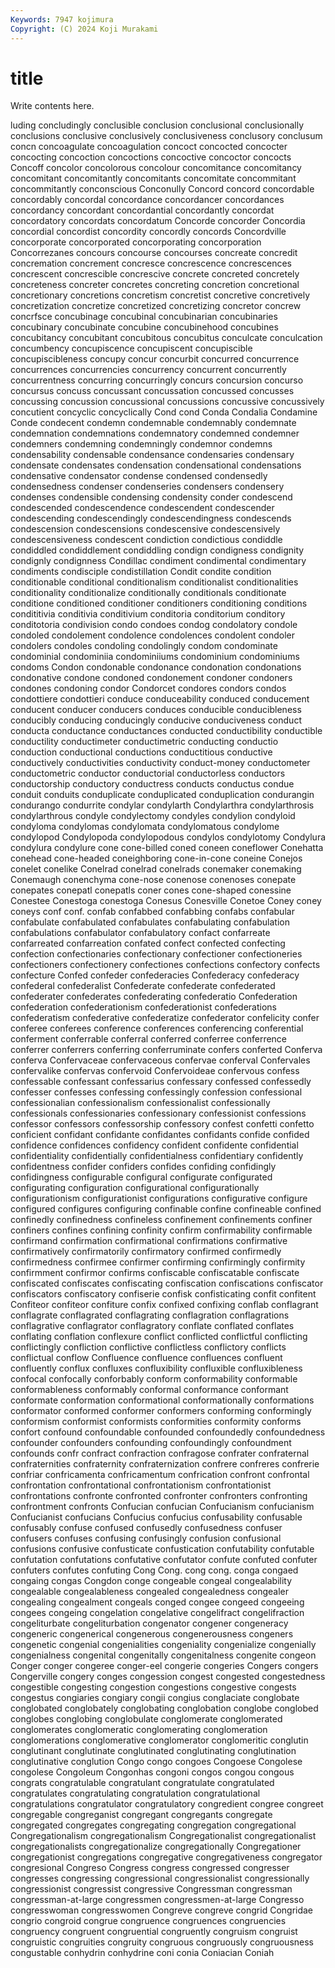 ```yaml
---
Keywords: 7947 kojimura
Copyright: (C) 2024 Koji Murakami
---
```


# title

Write contents here.



luding concludingly conclusible conclusion conclusional conclusionally
conclusions conclusive conclusively conclusiveness conclusory conclusum concn concoagulate concoagulation concoct
concocted concocter concocting concoction concoctions concoctive concoctor concocts Concoff concolor
concolorous concolour concomitance concomitancy concomitant concomitantly concomitants concomitate concommitant concommitantly
conconscious Conconully Concord concord concordable concordably concordal concordance concordancer concordances
concordancy concordant concordantial concordantly concordat concordatory concordats concordatum Concorde concorder
Concordia concordial concordist concordity concordly concords Concordville concorporate concorporated concorporating
concorporation Concorrezanes concours concourse concourses concreate concredit concremation concrement concresce
concrescence concrescences concrescent concrescible concrescive concrete concreted concretely concreteness concreter
concretes concreting concretion concretional concretionary concretions concretism concretist concretive concretively
concretization concretize concretized concretizing concretor concrew concrfsce concubinage concubinal concubinarian
concubinaries concubinary concubinate concubine concubinehood concubines concubitancy concubitant concubitous concubitus
conculcate conculcation concumbency concupiscence concupiscent concupiscible concupiscibleness concupy concur concurbit
concurred concurrence concurrences concurrencies concurrency concurrent concurrently concurrentness concurring concurringly
concurs concursion concurso concursus concuss concussant concussation concussed concusses concussing
concussion concussional concussions concussive concussively concutient concyclic concyclically Cond cond
Conda Condalia Condamine Conde condecent condemn condemnable condemnably condemnate condemnation
condemnations condemnatory condemned condemner condemners condemning condemningly condemnor condemns condensability
condensable condensance condensaries condensary condensate condensates condensation condensational condensations condensative
condensator condense condensed condensedly condensedness condenser condenseries condensers condensery condenses
condensible condensing condensity conder condescend condescended condescendence condescendent condescender condescending
condescendingly condescendingness condescends condescension condescensions condescensive condescensively condescensiveness condescent condiction
condictious condiddle condiddled condiddlement condiddling condign condigness condignity condignly condignness
Condillac condiment condimental condimentary condiments condisciple condistillation Condit condite condition
conditionable conditional conditionalism conditionalist conditionalities conditionality conditionalize conditionally conditionals conditionate
conditione conditioned conditioner conditioners conditioning conditions condititivia conditivia conditivium conditoria
conditorium conditory conditotoria condivision condo condoes condog condolatory condole condoled
condolement condolence condolences condolent condoler condolers condoles condoling condolingly condom
condominate condominial condominiia condominiiums condominium condominiums condoms Condon condonable condonance
condonation condonations condonative condone condoned condonement condoner condoners condones condoning
condor Condorcet condores condors condos condottiere condottieri conduce conduceability conduced
conducement conducent conducer conducers conduces conducible conducibleness conducibly conducing conducingly
conducive conduciveness conduct conducta conductance conductances conducted conductibility conductible conductility
conductimeter conductimetric conducting conductio conduction conductional conductions conductitious conductive conductively
conductivities conductivity conduct-money conductometer conductometric conductor conductorial conductorless conductors conductorship
conductory conductress conducts conductus condue conduit conduits conduplicate conduplicated conduplication
condurangin condurango condurrite condylar condylarth Condylarthra condylarthrosis condylarthrous condyle condylectomy
condyles condylion condyloid condyloma condylomas condylomata condylomatous condylome condylopod Condylopoda
condylopodous condylos condylotomy Condylura condylura condylure cone cone-billed coned coneen
coneflower Conehatta conehead cone-headed coneighboring cone-in-cone coneine Conejos conelet conelike
Conelrad conelrad conelrads conemaker conemaking Conemaugh conenchyma cone-nose conenose conenoses
conepate conepates conepatl conepatls coner cones cone-shaped conessine Conestee Conestoga
conestoga Conesus Conesville Conetoe Coney coney coneys conf conf. confab
confabbed confabbing confabs confabular confabulate confabulated confabulates confabulating confabulation confabulations
confabulator confabulatory confact confarreate confarreated confarreation confated confect confected confecting
confection confectionaries confectionary confectioner confectioneries confectioners confectionery confectiones confections confectory
confects confecture Confed confeder confederacies Confederacy confederacy confederal confederalist Confederate
confederate confederated confederater confederates confederating confederatio Confederation confederation confederationism confederationist
confederations confederatism confederative confederatize confederator confelicity confer conferee conferees conference
conferences conferencing conferential conferment conferrable conferral conferred conferree conferrence conferrer
conferrers conferring conferruminate confers conferted Conferva conferva Confervaceae confervaceous confervae
conferval Confervales confervalike confervas confervoid Confervoideae confervous confess confessable confessant
confessarius confessary confessed confessedly confesser confesses confessing confessingly confession confessional
confessionalian confessionalism confessionalist confessionally confessionals confessionaries confessionary confessionist confessions confessor
confessors confessorship confessory confest confetti confetto conficient confidant confidante confidantes
confidants confide confided confidence confidences confidency confident confidente confidential confidentiality
confidentially confidentialness confidentiary confidently confidentness confider confiders confides confiding confidingly
confidingness configurable configural configurate configurated configurating configuration configurational configurationally configurationism
configurationist configurations configurative configure configured configures configuring confinable confine confineable
confined confinedly confinedness confineless confinement confinements confiner confiners confines confining
confinity confirm confirmability confirmable confirmand confirmation confirmational confirmations confirmative confirmatively
confirmatorily confirmatory confirmed confirmedly confirmedness confirmee confirmer confirming confirmingly confirmity
confirmment confirmor confirms confiscable confiscatable confiscate confiscated confiscates confiscating confiscation
confiscations confiscator confiscators confiscatory confiserie confisk confisticating confit confitent Confiteor
confiteor confiture confix confixed confixing conflab conflagrant conflagrate conflagrated conflagrating
conflagration conflagrations conflagrative conflagrator conflagratory conflate conflated conflates conflating conflation
conflexure conflict conflicted conflictful conflicting conflictingly confliction conflictive conflictless conflictory
conflicts conflictual conflow Confluence confluence confluences confluent confluently conflux confluxes
confluxibility confluxible confluxibleness confocal confocally conforbably conform conformability conformable conformableness
conformably conformal conformance conformant conformate conformation conformational conformationally conformations conformator
conformed conformer conformers conforming conformingly conformism conformist conformists conformities conformity
conforms confort confound confoundable confounded confoundedly confoundedness confounder confounders confounding
confoundingly confoundment confounds confr confract confraction confragose confrater confraternal confraternities
confraternity confraternization confrere confreres confrerie confriar confricamenta confricamentum confrication confront
confrontal confrontation confrontational confrontationism confrontationist confrontations confronte confronted confronter confronters
confronting confrontment confronts Confucian confucian Confucianism confucianism Confucianist confucians Confucius
confucius confusability confusable confusably confuse confused confusedly confusedness confuser confusers
confuses confusing confusingly confusion confusional confusions confusive confusticate confustication confutability
confutable confutation confutations confutative confutator confute confuted confuter confuters confutes
confuting Cong Cong. cong cong. conga congaed congaing congas Congdon
conge congeable congeal congealability congealable congealableness congealed congealedness congealer congealing
congealment congeals conged congee congeed congeeing congees congeing congelation congelative
congelifract congelifraction congeliturbate congeliturbation congenator congener congeneracy congeneric congenerical congenerous
congenerousness congeners congenetic congenial congenialities congeniality congenialize congenially congenialness congenital
congenitally congenitalness congenite congeon Conger conger congeree conger-eel congerie congeries
Congers congers Congerville congery conges congession congest congested congestedness congestible
congesting congestion congestions congestive congests congestus congiaries congiary congii congius
conglaciate conglobate conglobated conglobately conglobating conglobation conglobe conglobed conglobes conglobing
conglobulate conglomerate conglomerated conglomerates conglomeratic conglomerating conglomeration conglomerations conglomerative conglomerator
conglomeritic conglutin conglutinant conglutinate conglutinated conglutinating conglutination conglutinative conglution Congo
congo congoes Congoese Congolese congolese Congoleum Congonhas congoni congos congou
congous congrats congratulable congratulant congratulate congratulated congratulates congratulating congratulation congratulational
congratulations congratulator congratulatory congredient congree congreet congregable congreganist congregant congregants
congregate congregated congregates congregating congregation congregational Congregationalism congregationalism Congregationalist congregationalist
congregationalists congregationalize congregationally Congregationer congregationist congregations congregative congregativeness congregator congresional
Congreso Congress congress congressed congresser congresses congressing congressional congressionalist congressionally
congressionist congressist congressive Congressman congressman congressman-at-large congressmen congressmen-at-large Congresso congresswoman
congresswomen Congreve congreve congrid Congridae congrio congroid congrue congruence congruences
congruencies congruency congruent congruential congruently congruism congruist congruistic congruities congruity
congruous congruously congruousness congustable conhydrin conhydrine coni conia Coniacian Coniah
